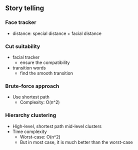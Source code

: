 ## Story telling

### Face tracker
- distance: special distance + facial distance


### Cut suitability
- facial tracker
  - ensure the compatibility
- transition words
  - find the smooth transition
  
### Brute-force approach
- Use shortest path
  - Complexity: O(n^2)

### Hierarchy clustering
- High-level, shortest path mid-level clusters
- Time complexity
  - Worst-case: O(n^2)
  - But in most case, it is much better than the worst-case
